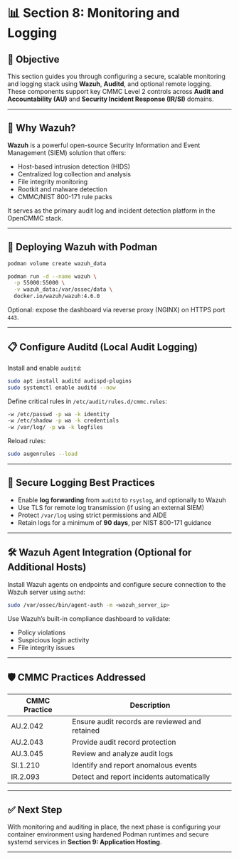# 📊 Section 8: Monitoring and Logging

## 🎯 Objective

This section guides you through configuring a secure, scalable monitoring and logging stack using **Wazuh**, **Auditd**, and optional remote logging. These components support key CMMC Level 2 controls across **Audit and Accountability (AU)** and **Security Incident Response (IR/SI)** domains.

---

## 🧩 Why Wazuh?

**Wazuh** is a powerful open-source Security Information and Event Management (SIEM) solution that offers:

- Host-based intrusion detection (HIDS)
- Centralized log collection and analysis
- File integrity monitoring
- Rootkit and malware detection
- CMMC/NIST 800-171 rule packs

It serves as the primary audit log and incident detection platform in the OpenCMMC stack.

---

## 🧪 Deploying Wazuh with Podman

```bash
podman volume create wazuh_data

podman run -d --name wazuh \
  -p 55000:55000 \
  -v wazuh_data:/var/ossec/data \
  docker.io/wazuh/wazuh:4.6.0
```

Optional: expose the dashboard via reverse proxy (NGINX) on HTTPS port `443`.

---

## 📋 Configure Auditd (Local Audit Logging)

Install and enable `auditd`:

```bash
sudo apt install auditd audispd-plugins
sudo systemctl enable auditd --now
```

Define critical rules in `/etc/audit/rules.d/cmmc.rules`:

```bash
-w /etc/passwd -p wa -k identity
-w /etc/shadow -p wa -k credentials
-w /var/log/ -p wa -k logfiles
```

Reload rules:

```bash
sudo augenrules --load
```

---

## 🔐 Secure Logging Best Practices

- Enable **log forwarding** from `auditd` to `rsyslog`, and optionally to Wazuh
- Use TLS for remote log transmission (if using an external SIEM)
- Protect `/var/log` using strict permissions and AIDE
- Retain logs for a minimum of **90 days**, per NIST 800-171 guidance

---

## 🛠️ Wazuh Agent Integration (Optional for Additional Hosts)

Install Wazuh agents on endpoints and configure secure connection to the Wazuh server using `authd`:

```bash
sudo /var/ossec/bin/agent-auth -m <wazuh_server_ip>
```

Use Wazuh’s built-in compliance dashboard to validate:

- Policy violations
- Suspicious login activity
- File integrity issues

---

## 🛡️ CMMC Practices Addressed

| CMMC Practice | Description |
|---------------|-------------|
| AU.2.042 | Ensure audit records are reviewed and retained |
| AU.2.043 | Provide audit record protection |
| AU.3.045 | Review and analyze audit logs |
| SI.1.210 | Identify and report anomalous events |
| IR.2.093 | Detect and report incidents automatically |

---

## ✅ Next Step

With monitoring and auditing in place, the next phase is configuring your container environment using hardened Podman runtimes and secure systemd services in **Section 9: Application Hosting**.

---
